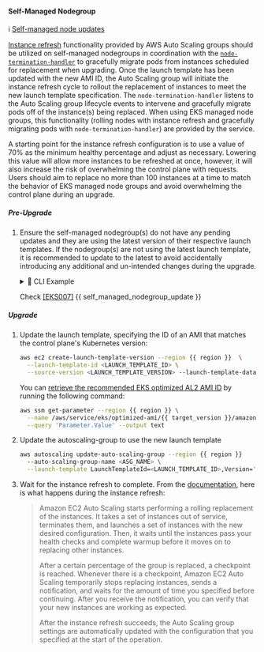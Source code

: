 #### Self-Managed Nodegroup

ℹ️ [Self-managed node updates](https://docs.aws.amazon.com/eks/latest/userguide/update-workers.html)

[Instance refresh](https://docs.aws.amazon.com/autoscaling/ec2/userguide/asg-instance-refresh.html) functionality provided by AWS Auto Scaling groups should be utilized on self-managed nodegroups in coordination with the [`node-termination-handler`](https://github.com/aws/aws-node-termination-handler) to gracefully migrate pods from instances scheduled for replacement when upgrading. Once the launch template has been updated with the new AMI ID, the Auto Scaling group will initiate the instance refresh cycle to rollout the replacement of instances to meet the new launch template specification. The `node-termination-handler` listens to the Auto Scaling group lifecycle events to intervene and gracefully migrate pods off of the instance(s) being replaced. When using EKS managed node groups, this functionality (rolling nodes with instance refresh and gracefully migrating pods with `node-termination-handler`) are provided by the service.

A starting point for the instance refresh configuration is to use a value of 70% as the minimum healthy percentage and adjust as necessary. Lowering this value will allow more instances to be refreshed at once, however, it will also increase the risk of overwhelming the control plane with requests. Users should aim to replace no more than 100 instances at a time to match the behavior of EKS managed node groups and avoid overwhelming the control plane during an upgrade.

##### Pre-Upgrade

1. Ensure the self-managed nodegroup(s) do not have any pending updates and they are using the latest version of their respective launch templates. If the nodegroup(s) are not using the latest launch template, it is recommended to update to the latest to avoid accidentally introducing any additional and un-intended changes during the upgrade.

    <details>
    <summary>📌 CLI Example</summary>

    ```sh
    // TODO
    ```

    </details>

    Check [[EKS007]](https://clowdhaus.github.io/eksup/info/checks/#eks007)
{{ self_managed_nodegroup_update }}

##### Upgrade

1. Update the launch template, specifying the ID of an AMI that matches the control plane's Kubernetes version:

    ```sh
    aws ec2 create-launch-template-version --region {{ region }}  \
      --launch-template-id <LAUNCH_TEMPLATE_ID> \
      --source-version <LAUNCH_TEMPLATE_VERSION> --launch-template-data 'ImageId=<AMI_ID>'
    ```

    You can [retrieve the recommended EKS optimized AL2 AMI ID](https://docs.aws.amazon.com/eks/latest/userguide/retrieve-ami-id.html) by running the following command:

    ```sh
    aws ssm get-parameter --region {{ region }} \
      --name /aws/service/eks/optimized-ami/{{ target_version }}/amazon-linux-2/recommended/image_id \
      --query 'Parameter.Value' --output text
    ```

2. Update the autoscaling-group to use the new launch template

    ```sh
    aws autoscaling update-auto-scaling-group --region {{ region }}
      --auto-scaling-group-name <ASG_NAME> \
      --launch-template LaunchTemplateId=<LAUNCH_TEMPLATE_ID>,Version='$Latest'
    ```

3. Wait for the instance refresh to complete. From the [documentation](https://docs.aws.amazon.com/autoscaling/ec2/userguide/asg-instance-refresh.html#instance-refresh-how-it-works), here is what happens during the instance refresh:

    > Amazon EC2 Auto Scaling starts performing a rolling replacement of the instances. It takes a set of instances out of service, terminates them, and launches a set of instances with the new desired configuration. Then, it waits until the instances pass your health checks and complete warmup before it moves on to replacing other instances.
    >
    > After a certain percentage of the group is replaced, a checkpoint is reached. Whenever there is a checkpoint, Amazon EC2 Auto Scaling temporarily stops replacing instances, sends a notification, and waits for the amount of time you specified before continuing. After you receive the notification, you can verify that your new instances are working as expected.
    >
    > After the instance refresh succeeds, the Auto Scaling group settings are automatically updated with the configuration that you specified at the start of the operation.
